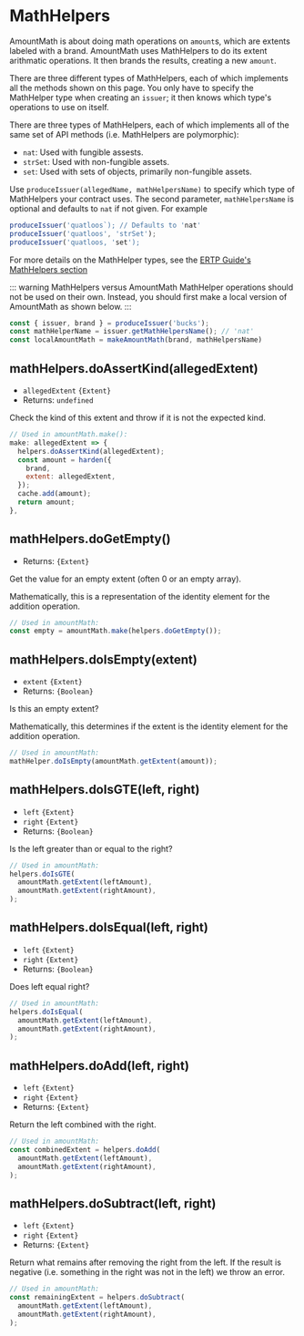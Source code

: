 # MathHelpers
AmountMath is about doing math operations on `amount`s, which are extents labeled with a brand.
AmountMath uses MathHelpers to do its extent arithmatic operations. It then brands the results,
creating a new `amount`. 

There are three different types of MathHelpers, each of which implements all the methods shown 
on this page. You only have to specify the MathHelper type when creating an `issuer`; it then knows
which type's operations to use on itself. 

There are three types of MathHelpers, each of which implements all of the same 
set of API methods (i.e. MathHelpers are polymorphic):
- `nat`: Used with fungible assests.
- `strSet`: Used with non-fungible assets.
- `set`: Used with sets of objects, primarily non-fungible assets.

Use `produceIssuer(allegedName, mathHelpersName)` to specify which type of MathHelpers
your contract uses. The second parameter, `mathHelpersName` is optional and defaults 
to `nat` if not given. For example
```js
produceIssuer('quatloos`); // Defaults to 'nat'
produceIssuer('quatloos', 'strSet');
produceIssuer('quatloos, 'set');
```
For more details on the MathHelper types, see the [ERTP Guide's MathHelpers section](https://agoric.com/documentation/ertp/api/math-helpers.html)

::: warning MathHelpers versus AmountMath
MathHelper operations should not be used on their own. Instead, you 
should first make a local version of AmountMath as shown below.
:::


```js
const { issuer, brand } = produceIssuer('bucks');
const mathHelperName = issuer.getMathHelpersName(); // 'nat'
const localAmountMath = makeAmountMath(brand, mathHelpersName)
```

## mathHelpers.doAssertKind(allegedExtent)
- `allegedExtent` `{Extent}`
- Returns: `undefined`

Check the kind of this extent and throw if it is not the expected kind.

```js
// Used in amountMath.make():
make: allegedExtent => {
  helpers.doAssertKind(allegedExtent);
  const amount = harden({
    brand,
    extent: allegedExtent,
  });
  cache.add(amount);
  return amount;
},
```

## mathHelpers.doGetEmpty()
- Returns: `{Extent}`

Get the value for an empty extent (often 0 or an empty array).

Mathematically, this is a representation of the identity element for the addition operation.

```js
// Used in amountMath:
const empty = amountMath.make(helpers.doGetEmpty());
```

## mathHelpers.doIsEmpty(extent)
- `extent` `{Extent}`
- Returns: `{Boolean}`

Is this an empty extent?

Mathematically, this determines if the extent is the identity element for the addition operation.

```js
// Used in amountMath:
mathHelper.doIsEmpty(amountMath.getExtent(amount));
```

## mathHelpers.doIsGTE(left, right)
- `left` `{Extent}`
- `right` `{Extent}`
- Returns: `{Boolean}`

Is the left greater than or equal to the right?

```js
// Used in amountMath:
helpers.doIsGTE(
  amountMath.getExtent(leftAmount),
  amountMath.getExtent(rightAmount),
);
```

## mathHelpers.doIsEqual(left, right)
- `left` `{Extent}`
- `right` `{Extent}`
- Returns: `{Boolean}`

Does left equal right?

```js
// Used in amountMath:
helpers.doIsEqual(
  amountMath.getExtent(leftAmount),
  amountMath.getExtent(rightAmount),
);
```

## mathHelpers.doAdd(left, right)
- `left` `{Extent}`
- `right` `{Extent}`
- Returns: `{Extent}`

Return the left combined with the right.

```js
// Used in amountMath:
const combinedExtent = helpers.doAdd(
  amountMath.getExtent(leftAmount),
  amountMath.getExtent(rightAmount),
);
```

## mathHelpers.doSubtract(left, right)
- `left` `{Extent}`
- `right` `{Extent}`
- Returns: `{Extent}`

Return what remains after removing the right from the left. If the result is negative (i.e. something in the right was not in the left) we throw an error.

```js
// Used in amountMath:
const remainingExtent = helpers.doSubtract(
  amountMath.getExtent(leftAmount),
  amountMath.getExtent(rightAmount),
);
```
